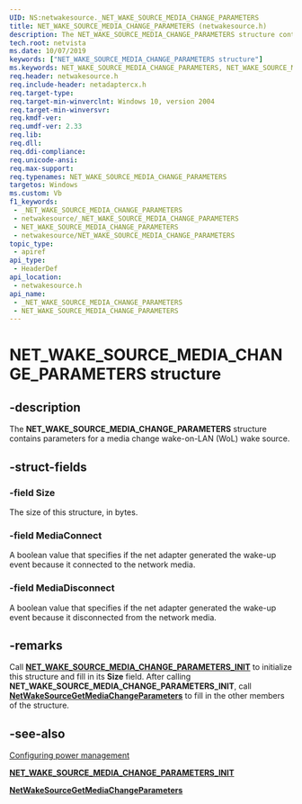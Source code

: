 ```yaml
---
UID: NS:netwakesource._NET_WAKE_SOURCE_MEDIA_CHANGE_PARAMETERS
title: NET_WAKE_SOURCE_MEDIA_CHANGE_PARAMETERS (netwakesource.h)
description: The NET_WAKE_SOURCE_MEDIA_CHANGE_PARAMETERS structure contains parameters for a media change wake-on-LAN (WoL) wake source.
tech.root: netvista
ms.date: 10/07/2019
keywords: ["NET_WAKE_SOURCE_MEDIA_CHANGE_PARAMETERS structure"]
ms.keywords: NET_WAKE_SOURCE_MEDIA_CHANGE_PARAMETERS, NET_WAKE_SOURCE_MEDIA_CHANGE_PARAMETERS,
req.header: netwakesource.h
req.include-header: netadaptercx.h
req.target-type: 
req.target-min-winverclnt: Windows 10, version 2004
req.target-min-winversvr: 
req.kmdf-ver: 
req.umdf-ver: 2.33 
req.lib: 
req.dll: 
req.ddi-compliance: 
req.unicode-ansi: 
req.max-support: 
req.typenames: NET_WAKE_SOURCE_MEDIA_CHANGE_PARAMETERS
targetos: Windows
ms.custom: Vb
f1_keywords:
 - _NET_WAKE_SOURCE_MEDIA_CHANGE_PARAMETERS
 - netwakesource/_NET_WAKE_SOURCE_MEDIA_CHANGE_PARAMETERS
 - NET_WAKE_SOURCE_MEDIA_CHANGE_PARAMETERS
 - netwakesource/NET_WAKE_SOURCE_MEDIA_CHANGE_PARAMETERS
topic_type:
 - apiref
api_type:
 - HeaderDef
api_location:
 - netwakesource.h
api_name:
 - _NET_WAKE_SOURCE_MEDIA_CHANGE_PARAMETERS
 - NET_WAKE_SOURCE_MEDIA_CHANGE_PARAMETERS
---
```


# NET_WAKE_SOURCE_MEDIA_CHANGE_PARAMETERS structure


## -description

The **NET_WAKE_SOURCE_MEDIA_CHANGE_PARAMETERS** structure contains parameters for a media change wake-on-LAN (WoL) wake source.

## -struct-fields

### -field Size

The size of this structure, in bytes.

### -field MediaConnect

A boolean value that specifies if the net adapter generated the wake-up event because it connected to the network media.

### -field MediaDisconnect

A boolean value that specifies if the net adapter generated the wake-up event because it disconnected from the network media.

## -remarks

Call [**NET_WAKE_SOURCE_MEDIA_CHANGE_PARAMETERS_INIT**](../netwakesource/nf-netwakesource-net_wake_source_media_change_parameters_init.md) to initialize this structure and fill in its **Size** field. After calling **NET_WAKE_SOURCE_MEDIA_CHANGE_PARAMETERS_INIT**, call [**NetWakeSourceGetMediaChangeParameters**](../netwakesource/nf-netwakesource-netwakesourcegetmediachangeparameters.md) to fill in the other members of the structure.

## -see-also

[Configuring power management](/windows-hardware/drivers/netcx/configuring-power-management)

[**NET_WAKE_SOURCE_MEDIA_CHANGE_PARAMETERS_INIT**](../netwakesource/nf-netwakesource-net_wake_source_media_change_parameters_init.md)

[**NetWakeSourceGetMediaChangeParameters**](../netwakesource/nf-netwakesource-netwakesourcegetmediachangeparameters.md)

